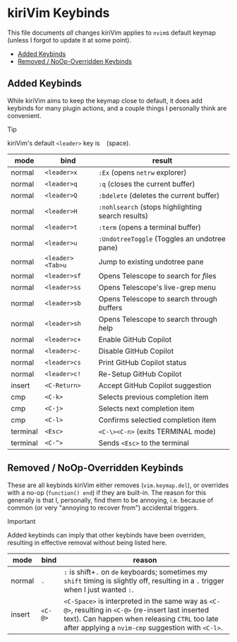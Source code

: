 # kiriVim Keybinds

This file documents *all* changes kiriVim applies to `nvim`s default keymap
(unless I forgot to update it at some point).


- [Added Keybinds](#added-keybinds)
- [Removed / NoOp-Overridden Keybinds](#removed---noop-overridden-keybinds)

## Added Keybinds

While kiriVim aims to keep the keymap close to default, it does add keybinds
for many plugin actions, and a couple things I personally think are convenient.

> [!TIP]
> kiriVim's default `<leader>` key is ` ` (space).

mode     | bind              | result
-------- | ----------------- | -------------------------------------------------
normal   | `<leader>x`       | `:Ex` (opens `netrw` explorer)
normal   | `<leader>q`       | `:q` (closes the current buffer)
normal   | `<leader>Q`       | `:bdelete` (deletes the current buffer)
normal   | `<leader>H`       | `:nohlsearch` (stops highlighting search results)
normal   | `<leader>t`       | `:term` (opens a terminal buffer)
normal   | `<leader>u`       | `:UndotreeToggle` (Toggles an undotree pane)
normal   | `<leader><Tab>u`  | Jump to existing undotree pane
normal   | `<leader>sf`      | Opens Telescope to *s*earch for *f*iles
normal   | `<leader>ss`      | Opens Telescope's live-grep menu
normal   | `<leader>sb`      | Opens Telescope to *s*earch through *b*uffers
normal   | `<leader>sh`      | Opens Telescope to *s*earch through *h*elp
normal   | `<leader>c+`      | Enable GitHub Copilot
normal   | `<leader>c-`      | Disable GitHub Copilot
normal   | `<leader>cs`      | Print GitHub Copilot status
normal   | `<leader>c!`      | Re-Setup GitHub Copilot
insert   | `<C-Return>`      | Accept GitHub Copilot suggestion
cmp      | `<C-k>`           | Selects previous completion item
cmp      | `<C-j>`           | Selects next completion item
cmp      | `<C-l>`           | Confirms selectied completion item
terminal | `<Esc>`           | `<C-\><C-n>` (exits TERMINAL mode)
terminal | `<C-^>`           | Sends `<Esc>` to the terminal

## Removed / NoOp-Overridden Keybinds

These are all keybinds kiriVim either removes (`vim.keymap.del`), or overrides
with a no-op (`function() end`) if they are built-in. The reason for this
generally is that I, personally, find them to be annoying, i.e. because of
common (or very "annoying to recover from") accidental triggers.

> [!IMPORTANT]
> Added keybinds can imply that other keybinds have been overriden, resulting
> in effective removal without being listed here.

mode   | bind     | reason
------ | -------- | ------------------------------------------------------------
normal | `.`      | `:` is shift+`.` on `de` keyboards; sometimes my `shift` timing is slightly off, resulting in a `.` trigger when I just wanted `:`.
insert | `<C-@>`  | `<C-Space>` is interpreted in the same way as `<C-@>`, resulting in `<C-@>` (re-insert last inserted text). Can happen when releasing `CTRL` too late after applying a `nvim-cmp` suggestion with `<C-l>`.
